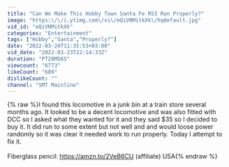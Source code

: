```yaml
---
title: "Can We Make This Hobby Town Santa Fe RS3 Run Properly?"
image: "https:\/\/i.ytimg.com\/vi\/eQiVNMitkXk\/hqdefault.jpg"
vid_id: "eQiVNMitkXk"
categories: "Entertainment"
tags: ["Hobby","Santa","Properly?"]
date: "2022-03-24T11:35:53+03:00"
vid_date: "2022-03-23T22:14:33Z"
duration: "PT20M56S"
viewcount: "6773"
likeCount: "609"
dislikeCount: ""
channel: "SMT Mainline"
---
```

{% raw %}I found this locomotive in a junk bin at a train store several months ago. It looked to be a decent locomotive and was also fitted with DCC so I asked what they wanted for it and they said $35 so I decided to buy it. It did run to some extent but not well and and would loose power randomly so it was clear it needed work to run properly. Today I attempt to fix it.<br /><br />Fiberglass pencil: <a rel="nofollow" target="blank" href="https://amzn.to/2VeB6CU">https://amzn.to/2VeB6CU</a> (affiliate) USA{% endraw %}
